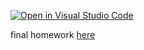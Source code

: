 [![Open in Visual Studio Code](https://classroom.github.com/assets/open-in-vscode-c66648af7eb3fe8bc4f294546bfd86ef473780cde1dea487d3c4ff354943c9ae.svg)](https://classroom.github.com/online_ide?assignment_repo_id=9670761&assignment_repo_type=AssignmentRepo)


final homework [here](https://github.com/Web-dut-2022fall/final-project-xffpp/tree/master)
